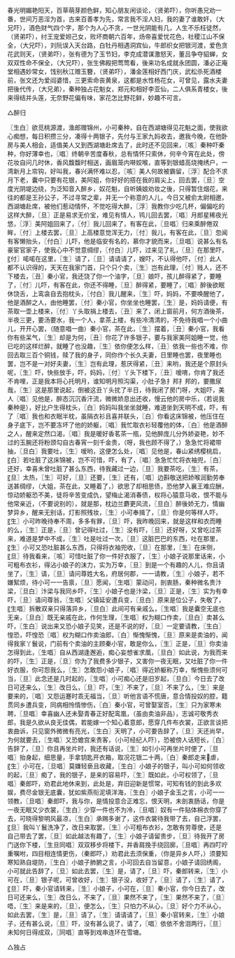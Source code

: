 <!-- { "loadSidebar": true } -->
春光明媚艳阳天，百草萌芽颜色鲜，知心朋友闲谈论，（贤弟吓），你听愚兄劝一番，世间万恶淫为首，古来百善孝为先，常言我不淫人妇，我的妻了谁敢奸，（大兄吓），酒色财气四个字，那个为人心不贪，一世光阴能有几，人生不乐枉徒然，（贤弟吓），纣王宠爱妲己女，败坏商朝六百年，炀帝喜爱忧花色，社稷江山不保全，（大兄吓），刘阮误入天台路，白牡丹相遇洞宾仙，牛郎织女把银河渡，爱色贪花武则天，（贤弟吓），张有德为了玉节妇，李克成潜谋激怒天，董吕争夺貂蝉，女双双性命不保全，（大兄吓），张生佛殿把莺莺看，後来功名成就永团圆，潘必正庵堂相遇妙常女，饯别秋江赠玉簪，（贤弟吓），潘金莲相好西门庆，武松杀死酒楼前，张文还为爱阎婆惜，三更索命丧黄泉，这都是水性杨花女，可曾见，露水夫妻把後代传，（大兄弟），秦种独占花魁女，郑元和相好李亚仙，二人俱系青楼女，後来得结并头莲，无奈野花偏有味，家花怎比野花鲜，妙趣不可言。

△醉归

〖生白〗欲觅桃源渡，渔郎赠锦州，小可秦种，自在西湖塘得见花魁之面，使我欲心痴想，每日积攒三分，凑得十两银子，先付与王家九妈收去，邀我今晚，在他卧房与美人相会，适值美人又到西湖塘赴席去了，此时还不见回来，〖咳〗秦种吓秦种，你好薄幸也，〖唱〗终朝辛苦度春秋，总有情怀只索休，何辛今宵在此处，傍花妆自问几时休，香风馥馥时相送，画眉笼内啭姣喉，直等到银蜡高烧掩绣户，一湾新月上帘钩，好叫我，春兴满怀难以忍，〖咳〗美人何故被霸留，〖浮〗配合不求月下老，囊中只要有花银，美阿姐，你好好的搭在我的肩尖上，回去罢，〖旦〗空度光阴堤边绕，为泛知音入醉乡，奴花魁，自听姨娘劝妆之後，只得暂住烟花，来往的都是王孙公子，不过寻常之辈，并无一个称意的人儿，今日又被俞太尉相邀，西湖塘赴席，被他们惹动情怀，不觉吃得大醉，〖浮〗我教你少吃几杯，偏偏吃的这样大醉，〖旦〗正是易求无价宝，难见有情人，鸨儿回去罢，〖唱〗月郎星稀夜光悠，〖浮〗美阿姐回来了，〖付〗我儿回来了，有客在此，〖旦唱〗归来乘醉倦双眸，〖付〗上楼去罢，〖旦〗上高楼意觉浑无力，〖付〗我儿，有客在此，〖旦〗忽闻有客懒抬头，〖付白〗儿吓，他是临安有名的，慕你才貌而来，〖旦唱〗说甚么有名豪宦官家子，使我心中不觉意绸缪，〖付白〗儿吓，过来见了礼，〖旦〗在那里吓，〖付〗喏喏在这里，〖生〗请了，〖旦〗请请请了，嫂吓，不认得他吓，〖付〗此人都不认识得的，天天在我家门首，只个只个卖，〖生〗岂有此理，〖付〗贱人，还不下楼去，〖丑〗秦小官，我还饶了你一个油字，〖旦〗娘吓，孩儿醉得紧了，要睡了，〖付〗儿吓，有客在此，你还不得睡，〖旦〗醉得紧，要睡了，〖唱〗醉後欲眠休饶舌，上鸾衾自去抱枕头，〖付白〗我儿醒来，〖生〗吓，妈妈，不要唤醒他了，他是酒醉之人，由他睡罢，〖付〗秦小官，你坐坐也睡罢，〖生〗是，妈妈请便，有茶取一壶上楼来，〖付〗丫头取捐上楼去，〖丑〗来了，闭上窗前月，何方酒後茶，半夜三更，要汤要水，我一个人，拿茶上楼，有些冷清清的，不免待我唱一个小曲儿，开开心罢，（随意唱一曲）秦小官，茶在此，〖生〗摆着，〖丑〗秦小官，我看你有些呆气，〖生〗却是为何，〖丑〗你花了许多银子，要与我家美阿姐睡一觉，他已吃的这样烂醉，就睡了也没趣，〖生〗依你便怎么样，〖丑〗依我一些也不难，你回去取三百个铜钱，赎了我的身子，同你作个长久夫妻，日里睡也罢，夜里睡也罢，岂不是一对好夫妻，〖生〗岂有此理，惹厌得紧，〖丑〗来哟，我还是个原封头呢，〖生〗吓，快些放手，吓，妈妈，〖付〗丫头下楼下，〖丑〗嗳唷，你肯了我还不肯哩，正是我本将心托明月，谁知明月照沟渠，小肚子急扌邦扌邦的，要撒尿哉，〖生〗这是那里说起，倒被这丑丫头扰了半日，待我闭了房门呀，大姐吓，美人〖唱〗见他是，醉态沉沉香汗流，微微娇息出还收，慢云他的房中乐，（若说我秦种是），好比户生得枕头，〖白〗妈妈叫我坐坐就睡，难道坐到天明不成，吓，有了〖唱〗我也和衣眠半枕，虽隔衣衫且喜并联头，〖白〗你看这床锦被，他压住在身子底下，岂不要冻坏了他的娇躯，〖唱〗我忙取衣衫轻覆他的体，〖白〗他是酒醉之人，醒来定然口渴，〖唱〗我是暖好香茗茶一瓶，见他醉庞儿分外娇姿艳，妙不过的玉腕还将粉颈勾自古春宵一刻千金贵，（呀，我也顾不得了，）急急忙将裙带抽，〖旦白〗我要吐，〖生〗嗳哟，这便怎么处，〖唱〗见他是，春山紧绣樱桃启，〖白〗若吐脏了这床锦被，岂不可惜，吓，有了，〖唱〗急急忙忙将衣袖兜，〖白〗还好，幸喜未曾吐脏了甚么东西，待我藏过一边，〖旦〗我要茶吃，〖生〗有茶，〖旦〗太热，〖生〗可好，〖旦〗还要，〖生〗还有，〖唱〗边斟敬送把娇喉润勤劳奉送甚绸缪，（大姐，茶在此，又睡着了，）欲思了却相思债，恐他梦入襄王难应酬，惊动娇躯恐不美，徒将辛苦变成仇，望梅止渴消春债，权将心猿意马收，恨不能与他常亲近，（不要说别的），就是那，枕边兰麝更风流，〖旦白〗醉後娇无力，情幽梦异乡，醒来无别话，灯影照残妆，〖生〗小可奉揖了，〖旦〗你是何等样人吓，〖生〗小可昨晚待奉不周，多多有罪，〖旦〗吓，我昨晚回来，就是这样和衣而睡的么，〖生〗正是，〖旦〗曾记得吐过，〖生〗没有吓，〖旦〗还好呀，又曾吃过茶来，难道是梦中不成，〖生〗吐是吐过一次，〖旦〗这脏巴巴的东西，吐在那里，〖生〗小可又恐吐脏甚么东西，只得将衣袖兜收，〖旦〗在那里，〖生〗在床侧，〖旦〗待我看来，〖咳〗可惜吐脏了你一件好衣服了，〖生〗小娘子说那里话来，小可粗布衣衫，得沾小娘子的沫力，实为万幸，〖旦〗到是一个有趣的人儿，你且请坐了，〖生〗请，〖旦〗请问尊姓大名，府居何郡，一一请教，〖生〗小娘子，若不嫌絮烦，待小可一一告禀，〖旦〗愿闻，〖生唱〗蒙动问，剖衷肠，秦种微名贵汴梁，〖旦白〗汴梁与我同乡吓，〖生〗小娘子也是汴梁，〖旦〗正是，〖生〗实为有幸吓，〖旦〗请问尊翁，〖生唱〗父镇延安遭兵变，〖旦白〗原来是位公子，失敬了，〖生唱〗拆散双亲只得落异乡，〖旦白〗此间可有亲戚么，〖生唱〗我是囊空无底也无亲，〖旦白〗既无亲戚在此，作何生理，〖生唱〗权为糊口作卖，〖旦白〗卖甚么吓，〖生白〗说出来又恐小娘子见笑，还是不说的好，〖旦〗一定要请教，〖生白〗惶恐，吓惶恐〖唱〗权为糊口作卖油郎，〖白〗惭愧惭愧，〖旦〗原来是卖油的，闻得我家丫鬟说，门前有个卖油的主顾秦小官，敢是你么，〖生〗正是，〖旦〗你卖油怎得到此，〖生唱〗自从西湖逢邂逅，痴心妄想雀求凰，〖旦白〗如此说，为我而来的吓，〖生〗正是，〖旦〗你为了我费多少银子，又害你一夜无眠，又吐脏了你一件好衣服，你可怨我么，〖生〗怎敢怨小娘子，〖唱〗得近娇躯称万幸，惭愧些须何可当，〖旦〗此念还是几时起的，〖生唱〗小可痴心还是旧岁起，〖旦白〗今日去了改日可还来么，〖生〗改日么，〖旦〗吓，〖生〗不来了，〖旦〗不来了么，〖生〗来是要来的，〖唱〗又怨运蹇时乖无福当，〖旦〗听他言语不慌唐，意合情投奴的腔，籍贯同乡遭兵变，同病相怜情惨伤，〖白〗秦小官，可曾娶室否，〖生〗只为家寒未聘，〖旦唱〗幸喜幽人还未娶青春正好配鸾凰，（虽由卖油非品），志诚可敬秀衣郎，我是久欲从良无佳偶，若能嫁一个知心着意郎，愿穿几件布衣裳，正欲言谈把衷曲诉，只见窗外微微有亮光，〖生白〗天明了，小可要告辞了，〖旦〗天还尚早，为何就要去，〖生唱〗又恐蟾宫来贵客，（小可经纪人吓），恐被傍人话短长，〖白〗告辞了，〖旦〗你且再坐片时，我还有话说，〖生〗如引小可再坐片时便了，〖旦唱〗抬身起，细思量，手拿钥匙开衣箱，取况花银二十两，〖白〗秦郎走来虐，〖生〗小可在，〖旦唱〗莫嫌轻亵且收藏，〖生白〗小娘子的银子，叫小可如何领收的起，〖旦〗痴了，我的银子，是来的容易吓，〖生〗既如此，小可权领了，〖旦唱〗秦郎吓，劝君此地休来到，此处是，弃旧迎新是惯常，可知有钱的到此多欢娱，费尽金银无底囊，犹如紫燕衔泥填洋海，〖生白〗小娘子金玉之言，小可一一领教，〖旦唱〗秦郎吓，我与你，是情投意合正难忘，恨天明，未剖衷肠话，你是一夜无眠又少衣裳，〖生白〗少穿一件也不为冷，〖旦唱〗奴有一件贴体棉衣你穿了去，可晓得黎明风最凉，〖生白〗承赐多谢了，这件衣裳待我带了去，自己浮罢，〖旦〗我叫丫鬟洗净了，改日来取罢，〖生〗小可粗布衣衫，怎敢有劳尊使，还是自己带去了罢，〖旦〗如此越法有趣了，〖生〗小娘子请留贵步，〖旦〗待我开了房门送你下楼，〖生旦同唱〗双双移步将楼下，并香肩挽手绕回廓，〖旦唱〗再四叮咛重嘱咐，四目相连情更伤，（秦郎吓，）劝君此去须保重，（你是异乡人吓，）须要知寒知熟自堤防，〖生白〗小娘子肺腑之言，小可回去自当留意，小娘子请回绣阁，小可就此告辞了，〖旦〗如此去罢，〖生〗是，请了，〖旦〗吓，秦郎转来，〖生〗小可在，〖旦〗银子呢，可曾收好，〖生〗银子没，收好了，〖旦〗请了，〖生〗请了，〖旦〗吓，秦小官请转来，〖生〗小娘子，小可在，〖旦〗秦小官，你今日去了，改日可还来么，〖生〗改日么，不来了，〖旦〗果然不来了，〖生〗果然不来了，〖旦〗唔，〖生〗来是来的，〖旦〗，便怎么，〖生〗只怕力不从心，〖旦〗好个力不从心，如此去罢，〖生〗是，〖旦〗请了，〖生〗请请请了，〖旦〗秦小官转来，〖生〗小娘子，还有甚么说，〖旦〗吓，没有甚么说了，请了，〖唱〗依依不舍泪两行，〖旦〗未知何日得成双，〖同唱〗直等到戏串连环在雪塘。

△独占

